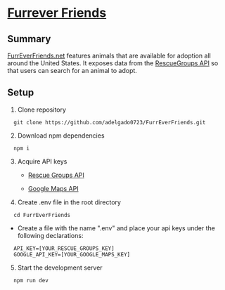 # [Furrever Friends](https://www.furreverfriends.net)

## Summary

[FurrEverFriends.net](https://www.furreverfriends.net) features animals that are available for adoption all around the United States. It exposes data from the [RescueGroups API](https://userguide.rescuegroups.org/display/APIDG/v2) so that users can search for an animal to adopt.

## Setup

1. Clone repository

```
  git clone https://github.com/adelgado0723/FurrEverFriends.git
```

2. Download npm dependencies

```
  npm i
```

3. Acquire API keys

   - [Rescue Groups API](https://rescuegroups.org/services/request-an-api-key/)

   - [Google Maps API](https://developers.google.com/maps/documentation/javascript/get-api-key)

4. Create .env file in the root directory

```
  cd FurrEverFriends
```

- Create a file with the name ".env" and place your api keys under the following declarations:

```
  API_KEY=[YOUR_RESCUE_GROUPS_KEY]
  GOOGLE_API_KEY=[YOUR_GOOGLE_MAPS_KEY]
```

5. Start the development server

```
  npm run dev
```

